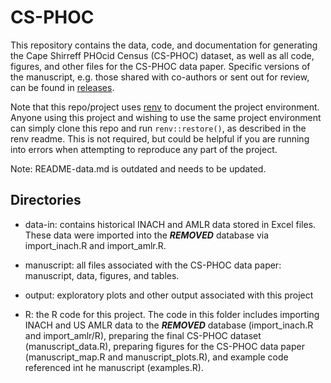 # CS-PHOC

This repository contains the data, code, and documentation for generating the Cape Shirreff PHOcid Census (CS-PHOC) dataset, as well as all code, figures, and other files for the CS-PHOC data paper. Specific versions of the manuscript, e.g. those shared with co-authors or sent out for review, can be found in [releases](https://github.com/us-amlr/cs-phoc/releases). 


Note that this repo/project uses [renv](https://github.com/rstudio/renv/) to document the project environment. Anyone using this project and wishing to use the same project environment can simply clone this repo and run `renv::restore()`, as described in the renv readme. This is not required, but could be helpful if you are running into errors when attempting to reproduce any part of the project.

Note: README-data.md is outdated and needs to be updated.

## Directories

* data-in: contains historical INACH and AMLR data stored in Excel files. These data were imported into the ***REMOVED*** database via import_inach.R and import_amlr.R.

* manuscript: all files associated with the CS-PHOC data paper: manuscript, data, figures, and tables.

* output: exploratory plots and other output associated with this project

* R: the R code for this project. The code in this folder includes importing INACH and US AMLR data to the ***REMOVED*** database (import_inach.R and import_amlr/R), preparing the final CS-PHOC dataset (manuscript_data.R), preparing figures for the CS-PHOC data paper (manuscript_map.R and manuscript_plots.R), and example code referenced int he manuscript (examples.R).

